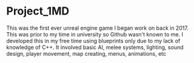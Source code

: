 # Project_1MD
This was the first ever unreal engine game I began work on back in 2017. This was prior to my time in university so Github wasn't known to me. I developed this in my free time using blueprints only due to my lack of knowledge of C++. It involved basic AI, melee systems, lighting, sound design, player movement, map creating, menus, animations, etc
